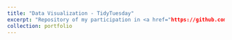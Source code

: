 ```yaml
---
title: "Data Visualization - TidyTuesday"
excerpt: "Repository of my participation in <a href="https://github.com/rfordatascience/tidytuesday">R for Data Science's Tidy Tuesday</a> community of practice.<br/><img src='/images/tt.png'>"
collection: portfolio
---
```



